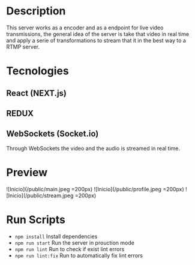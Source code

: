 # Description

This server works as a encoder and as a endpoint for live video transmissions, the general idea of the server is take that video in real time and apply a serie of transformations to stream that it in the best way to a RTMP server.

# Tecnologies

## React (NEXT.js)

## REDUX

## WebSockets (Socket.io)

Through WebSockets the video and the audio is streamed in real time.

# Preview

![Inicio](/public/main.jpeg =200px)
![Inicio](/public/profile.jpeg =200px)
![Inicio](/public/stream.jpeg =200px)

# Run Scripts

- `npm install` Install dependencies
- `npm run start` Run the server in prouction mode
- `npm run lint` Run to check if exist lint errors
- `npm run lint:fix` Run to automatically fix lint errors
